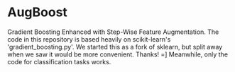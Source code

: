 # AugBoost
Gradient Boosting Enhanced with Step-Wise Feature Augmentation. The code in this repository is based heavily on scikit-learn's 'gradient_boosting.py'. We started this as a fork of sklearn, but split away when we saw it would be more convenient. Thanks! =]
Meanwhile, only the code for classification tasks works.
